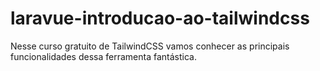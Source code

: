 # laravue-introducao-ao-tailwindcss
Nesse curso gratuito de TailwindCSS vamos conhecer as principais funcionalidades dessa ferramenta fantástica.

